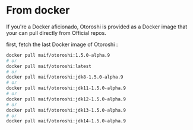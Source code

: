 # From docker

If you're a Docker aficionado, Otoroshi is provided as a Docker image that your can pull directly from Official repos.

first, fetch the last Docker image of Otoroshi :

```sh
docker pull maif/otoroshi:1.5.0-alpha.9
# or 
docker pull maif/otoroshi:latest
# or 
docker pull maif/otoroshi:jdk8-1.5.0-alpha.9
# or 
docker pull maif/otoroshi:jdk11-1.5.0-alpha.9
# or 
docker pull maif/otoroshi:jdk12-1.5.0-alpha.9
# or 
docker pull maif/otoroshi:jdk13-1.5.0-alpha.9
# or 
docker pull maif/otoroshi:jdk14-1.5.0-alpha.9
```